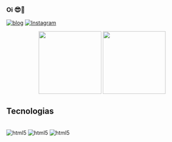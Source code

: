 ### Oi 😎🤙</br>


[![blog](https://img.shields.io/badge/LinkedIn-0077B5?style=for-the-badge&logo=linkedin&logoColor=white)](https://www.linkedin.com/in/gabriel-trevisan-ribeiro-64434b305/)
[![Instagram](https://img.shields.io/badge/Instagram-E4405F?style=for-the-badge&logo=instagram&logoColor=white)](https://www.instagram.com/g.trevisanrb/)
<div align="center">
<img height="165" src="https://github-readme-stats.vercel.app/api?username=gTrevisanz&show_icons=true&theme=tokyonight&include_all_commits=true&count_private=true"/>
<img height="165" src="https://github-readme-stats.vercel.app/api/top-langs/?username=gTrevisanz&layout=compact&langs_count=10&theme=tokyonight"/>
</div>

## Tecnologias 

<div style="display: inline_block;"><br/>
  <img align="center" alt="html5" src="https://img.shields.io/badge/HTML-239120?style=for-the-badge&logo=html5&logoColor=white"/>
  <img align="center" alt="html5" src="https://img.shields.io/badge/CSS-239120?&style=for-the-badge&logo=css3&logoColor=white"/>
  <img align="center" alt="html5" src="https://img.shields.io/badge/JavaScript-F7DF1E?style=for-the-badge&logo=javascript&logoColor=black"/>
</div>



